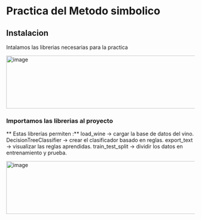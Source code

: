 
# Practica del Metodo simbolico

## Instalacion
Intalamos las librerias necesarias para la practica 

<img width="675" height="142" alt="image" src="https://github.com/user-attachments/assets/57c0a391-650b-4ae1-9e48-ec76ab9c55b6" />

### Importamos las librerias al proyecto 
** Estas librerías permiten :**
load_wine → cargar la base de datos del vino.
DecisionTreeClassifier → crear el clasificador basado en reglas.
export_text → visualizar las reglas aprendidas.
train_test_split → dividir los datos en entrenamiento y prueba.

<img width="675" height="142" alt="image" src="https://github.com/user-attachments/assets/b6c11f76-3f9d-4792-8eaa-b3e47f2f1982" />






